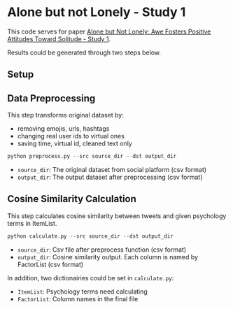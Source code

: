 # Alone but not Lonely - Study 1
This code serves for paper [Alone but Not Lonely: Awe Fosters Positive Attitudes Toward Solitude - Study 1](https://www.researchgate.net/publication/374008401_Alone_but_Not_Lonely_Awe_Fosters_Positive_Attitudes_Toward_Solitude). 

Results could be generated through two steps below.
## Setup
## Data Preprocessing
This step transforms original dataset by:
* removing emojis, urls, hashtags
* changing real user ids to virtual ones
* saving time, virtual id, cleaned text only
```python
python preprocess.py --src source_dir --dst output_dir
```
* `source_dir`: The original dataset from social platform (csv format)
* `output_dir`: The output dataset after preprocessing (csv format)
## Cosine Similarity Calculation
This step calculates cosine similarity between tweets and given psychology terms in ItemList.
```python
python calculate.py --src source_dir --dst output_dir
```
* `source_dir`: Csv file after preprocess function (csv format)
* `output_dir`: Cosine similarity output. Each column is named by FactorList (csv format)

In addition, two dictionairies could be set in `calculate.py`:
* `ItemList`: Psychology terms need calculating
* `FactorList`: Column names in the final file
